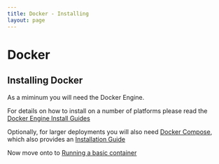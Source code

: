 ```yaml
---
title: Docker - Installing
layout: page
---
```


# Docker



## Installing Docker

As a miminum you will need the Docker Engine. 

For details on how to install on a number of platforms please read 
the [Docker Engine Install Guides](https://docs.docker.com/engine/installation/)

Optionally, for larger deployments you will also need [Docker Compose](https://docs.docker.com/compose/), 
which also provides an [Installation Guide](https://docs.docker.com/compose/install/)



Now move onto to [Running a basic container](basic-container.html)